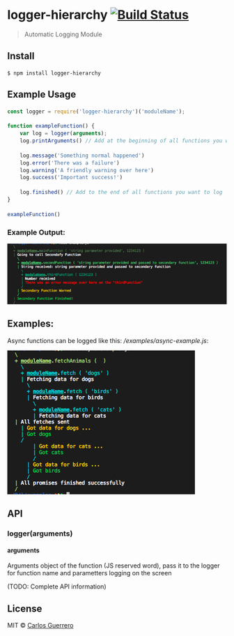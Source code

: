 # logger-hierarchy [![Build Status](https://travis-ci.org/guerrerocarlos/logger-hierarchy.svg?branch=master)](https://travis-ci.org/guerrerocarlos/logger-hierarchy)
> Automatic Logging Module

## Install

```
$ npm install logger-hierarchy
```

## Example Usage

```js
const logger = require('logger-hierarchy')('moduleName');

function exampleFunction() {
    var log = logger(arguments); 
    log.printArguments() // Add at the beginning of all functions you want to log

    log.message('Something normal happened')
    log.error('There was a failure')
    log.warning('A friendly warning over here')
    log.success('Important success!')

    log.finished() // Add to the end of all functions you want to log
}

exampleFunction()
```

### Example Output:

![Example Output](images/screenshot.png)

## Examples:

Async functions can be logged like this: _/examples/async-example.js_:

![Async Example Output](images/async-screenshot.png)

## API

### logger(arguments)

#### arguments

Arguments object of the function (JS reserved word), pass it to the logger for function name and parametters logging on the screen

(TODO: Complete API information)

## License

MIT © [Carlos Guerrero](http://carlosguerrero.com/)
